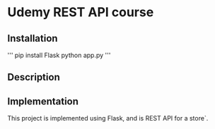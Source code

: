 # Udemy REST API course

## Installation

'''
pip install Flask
python app.py
'''

## Description

## Implementation

This project is implemented using Flask, and is REST API for a store`.
